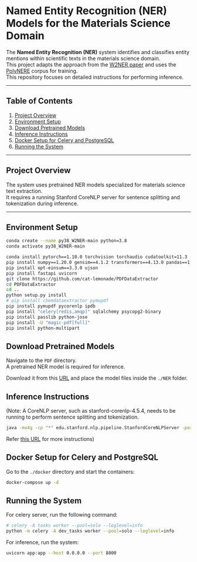 
# Named Entity Recognition (NER) Models for the Materials Science Domain <!-- omit in toc -->

The **Named Entity Recognition (NER)** system identifies and classifies entity mentions within scientific texts in the materials science domain.  
This project adapts the approach from the [W2NER paper](https://github.com/ljynlp/W2NER) and uses the [PolyNERE](https://aclanthology.org/2024.lrec-main.1126/) corpus for training.  
This repository focuses on detailed instructions for performing inference.

---

## Table of Contents
1. [Project Overview](#project-overview)
2. [Environment Setup](#environment-setup)
3. [Download Pretrained Models](#download-pretrained-models)
4. [Inference Instructions](#inference-instructions)
5. [Docker Setup for Celery and PostgreSQL](#docker-setup-for-celery-and-postgresql)
6. [Running the System](#running-the-system)

---

## Project Overview

The system uses pretrained NER models specialized for materials science text extraction.  
It requires a running Stanford CoreNLP server for sentence splitting and tokenization during inference.

---

## Environment Setup

```bash
conda create --name py38_W2NER-main python=3.8
conda activate py38_W2NER-main

conda install pytorch==1.10.0 torchvision torchaudio cudatoolkit=11.3 -c pytorch
pip install numpy==1.20.0 gensim==4.1.2 transformers==4.13.0 pandas==1.3.4 scikit-learn==1.0.1 prettytable==2.4.0
pip install opt-einsum==3.3.0 ujson
pip install fastapi uvicorn
git clone https://github.com/cat-lemonade/PDFDataExtractor
cd PDFDataExtractor
cd ..
python setup.py install
# pip install chemdataextractor pymupdf
pip install pymupdf pycorenlp ipdb
pip install "celery[redis,amqp]" sqlalchemy psycopg2-binary
pip install passlib python-jose
pip install -U "magic-pdf[full]"
pip install python-multipart
```

## Download Pretrained Models

Navigate to the `PDF` directory.  
A pretrained NER model is required for inference.

Download it from this [URL](https://drive.google.com/drive/folders/1dsoae6AOPXOV0tLwK3t2gya6Sf7Zi6rd?usp=sharing) and place the model files inside the `./NER` folder.

## Inference Instructions
(Note: A CoreNLP server, such as stanford-corenlp-4.5.4, needs to be running to perform sentence splitting and tokenization.

```bash
java -mx4g -cp "*" edu.stanford.nlp.pipeline.StanfordCoreNLPServer -port 9000 -timeout 15000
```
Refer [this URL](https://stanfordnlp.github.io/CoreNLP/download.html) for more instructions)

## Docker Setup for Celery and PostgreSQL

Go to the `./docker` directory and start the containers:

```bash
docker-compose up -d
```

## Running the System

For celery server, run the following command:
```bash
# celery -A tasks worker --pool=solo --loglevel=info
python -m celery -A dev_tasks worker --pool=solo --loglevel=info
```

For inference, run the system:
```bash
uvicorn app:app --host 0.0.0.0 --port 8000
```
